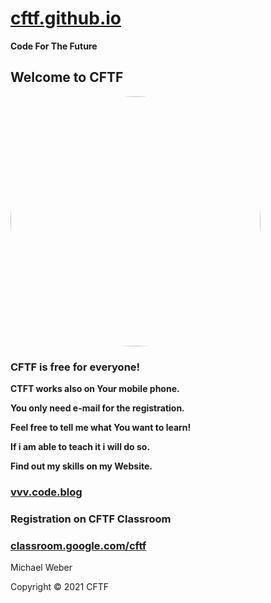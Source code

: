 # **[cftf.github.io](https://cftf.github.io)**
**Code For The Future**

## Welcome to CFTF

<a href="url"><img src="https://cftf.github.io/CFTF.jpg" height="auto" width="400" style="border-radius:50%"></a>

### CFTF is free for everyone!

**CTFT works also on Your mobile phone.**

**You only need e-mail for the registration.**

**Feel free to tell me what You want to learn!**

**If i am able to teach it i will do so.**

**Find out my skills on my Website.**

### **[vvv.code.blog](https://vvv.code.blog)**

### Registration on CFTF Classroom
### **[classroom.google.com/cftf](https://classroom.google.com/cftf)**

Michael Weber

Copyright © 2021 CFTF
